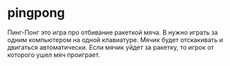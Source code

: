 # pingpong
Пинг-Понг это игра про отбивание ракеткой мяча. 
В нужно играть за одним компьютером на одной клавиатуре.
Мячик будет отскакивать и двигаться автоматически.
Если мячик уйдет за ракетку, то игрок от которого ушел мяч проиграет.
